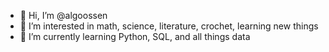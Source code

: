 - 👋 Hi, I’m @algoossen
- 👀 I’m interested in math, science, literature, crochet, learning new things
- 🌱 I’m currently learning Python, SQL, and all things data

<!---
algoossen/algoossen is a ✨ special ✨ repository because its `README.md` (this file) appears on your GitHub profile.
You can click the Preview link to take a look at your changes.
--->

